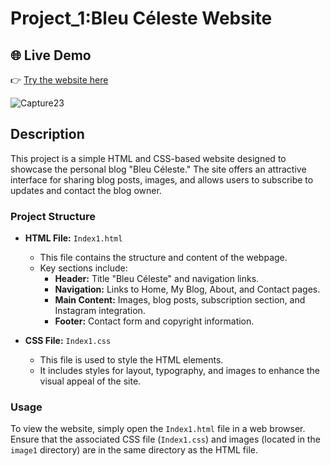 # Project_1:Bleu Céleste Website

## 🌐 Live Demo
👉 [Try the website here](https://khzouhair.github.io/Project_1/)

![Capture23](https://github.com/user-attachments/assets/6ab0109b-1781-4f9c-a6b2-cca09c548f3f)
## Description

This project is a simple HTML and CSS-based website designed to showcase the personal blog "Bleu Céleste." The site offers an attractive interface for sharing blog posts, images, and allows users to subscribe to updates and contact the blog owner.

### Project Structure

- **HTML File:** `Index1.html`
  - This file contains the structure and content of the webpage.
  - Key sections include:
    - **Header:** Title "Bleu Céleste" and navigation links.
    - **Navigation:** Links to Home, My Blog, About, and Contact pages.
    - **Main Content:** Images, blog posts, subscription section, and Instagram integration.
    - **Footer:** Contact form and copyright information.

- **CSS File:** `Index1.css`
  - This file is used to style the HTML elements.
  - It includes styles for layout, typography, and images to enhance the visual appeal of the site.

### Usage

To view the website, simply open the `Index1.html` file in a web browser. Ensure that the associated CSS file (`Index1.css`) and images (located in the `image1` directory) are in the same directory as the HTML file.


